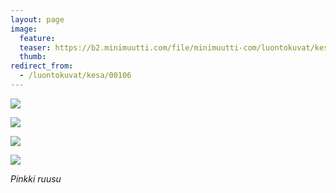 ```yaml
---
layout: page
image:
  feature:
  teaser: https://b2.minimuutti.com/file/minimuutti-com/luontokuvat/kes%C3%A4/7/DS29405-245px.jpg
  thumb:
redirect_from:
  - /luontokuvat/kesa/00106
---
```


![](https://b2.minimuutti.com/file/minimuutti-com/luontokuvat/kes%C3%A4/7/DS29399-800px.jpg)

![](https://b2.minimuutti.com/file/minimuutti-com/luontokuvat/kes%C3%A4/7/DS29437-800px.jpg)

![](https://b2.minimuutti.com/file/minimuutti-com/luontokuvat/kes%C3%A4/7/DS29463-800px.jpg)

![](https://b2.minimuutti.com/file/minimuutti-com/luontokuvat/kes%C3%A4/7/DS29466-800px.jpg)

*Pinkki ruusu*
